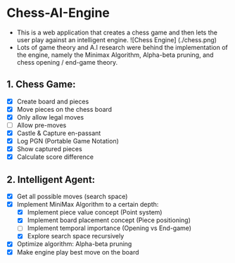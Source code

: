 # Chess-AI-Engine
- This is a web application that creates a chess game and then lets the user play against an intelligent engine.
![Chess Engine] (./chess.png)
- Lots of game theory and A.I research were behind the implementation of the engine, namely the Minimax Algorithm, Alpha-beta pruning, and chess opening / end-game theory.

## 1. Chess Game:
- [x] Create board and pieces
- [x] Move pieces on the chess board
- [x] Only allow legal moves
- [ ] Allow pre-moves
- [x] Castle & Capture en-passant
- [x] Log PGN (Portable Game Notation)
- [x] Show captured pieces
- [x] Calculate score difference

## 2. Intelligent Agent:
- [x] Get all possible moves (search space)
- [x] Implement MiniMax Algorithm to a certain depth:
    - [x] Implement piece value concept (Point system)
    - [x] Implement board placement concept (Piece positioning)
    - [ ] Implement temporal importance (Opening vs End-game)
    - [x] Explore search space recursively
- [x] Optimize algorithm: Alpha-beta pruning
- [x] Make engine play best move on the board